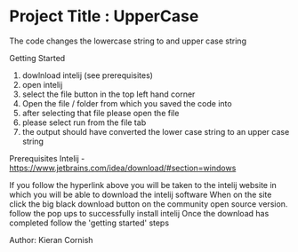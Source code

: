 # Project Title : UpperCase

The code changes the lowercase string to and upper case string

Getting Started
1. dowlnload intelij (see prerequisites)
2. open intelij
3. select the file button in the top left hand corner
4. Open the file / folder from which you saved the code into 
5. after selecting that file please open the file
6. please select run from the file tab 
7. the output should have converted the lower case string to an upper case string

Prerequisites
Intelij - https://www.jetbrains.com/idea/download/#section=windows

If you follow the hyperlink above you will be taken to the intelij website in which you will be able to download the intelij software
When on the site click the big black download button on the community open source version.
follow the pop ups to successfully install intelij 
Once the download has completed follow the 'getting started' steps

Author: Kieran Cornish

